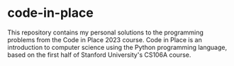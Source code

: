 # code-in-place
This repository contains my personal solutions to the programming problems from the Code in Place 2023 course. Code in Place is an introduction to computer science using the Python programming language, based on the first half of Stanford University's CS106A course.

